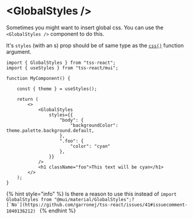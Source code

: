 # \<GlobalStyles />

Sometimes you might want to insert global css. You can use the `<GlobalStyles />` component to do this.

It's `styles` (with an s) prop should be of same type as the [`css()`](makestyles-usestyles.md#usestyles) function argument.

```tsx
import { GlobalStyles } from "tss-react";
import { useStyles } from "tss-react/mui";

function MyComponent() {

    const { theme } = useStyles();

    return (
        <>
            <GlobalStyles
                styles={{
                    "body": {
                        "backgroundColor": theme.palette.background.default,
                    },
                    ".foo": {
                        "color": "cyan"
                    },
                }}
            />
            <h1 className="foo">This text will be cyan</h1>
        </>
    );
}
```

{% hint style="info" %}
Is there a reason to use this instead of  `import GlobalStyles from "@mui/material/GlobalStyles";?`  \
``[`No`](https://github.com/garronej/tss-react/issues/41#issuecomment-1040136212) ``&#x20;
{% endhint %}
